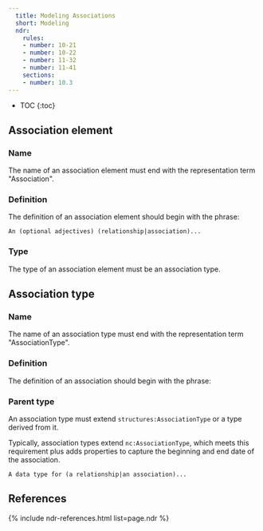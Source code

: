 ```yaml
---
  title: Modeling Associations
  short: Modeling
  ndr:
    rules:
    - number: 10-21
    - number: 10-22
    - number: 11-32
    - number: 11-41
    sections:
    - number: 10.3
---
```


- TOC
{:toc}

## Association element

### Name

The name of an association element must end with the representation term "Association".

### Definition

The definition of an association element should begin with the phrase:

```
An (optional adjectives) (relationship|association)...
```

### Type

The type of an association element must be an association type.

## Association type

### Name

The name of an association type must end with the representation term "AssociationType".

### Definition

The definition of an association should begin with the phrase:

### Parent type

An association type must extend `structures:AssociationType` or a type derived from it.

Typically, association types extend `nc:AssociationType`, which meets this requirement plus adds properties to capture the beginning and end date of the association.

```
A data type for (a relationship|an association)...
```

## References

{% include ndr-references.html list=page.ndr %}
